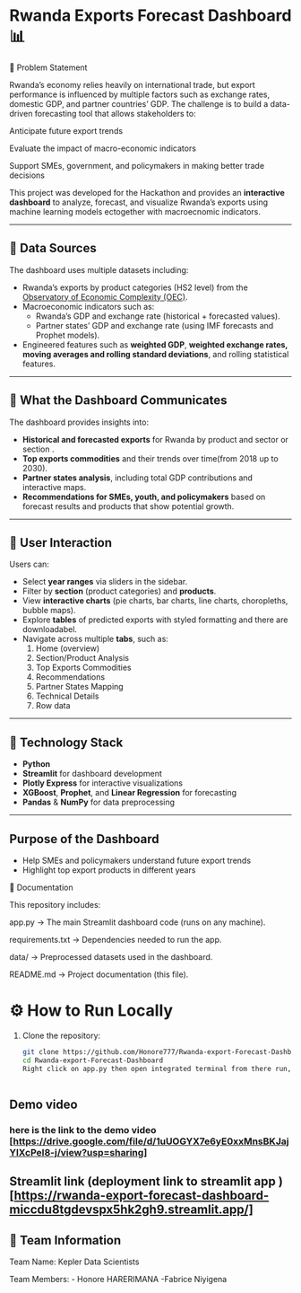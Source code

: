 # Rwanda Exports Forecast Dashboard 📊

📌 Problem Statement

Rwanda’s economy relies heavily on international trade, but export performance is influenced by multiple factors such as exchange rates, domestic GDP, and partner countries’ GDP.
The challenge is to build a data-driven forecasting tool that allows stakeholders to:

Anticipate future export trends

Evaluate the impact of macro-economic indicators

Support SMEs, government, and policymakers in making better trade decisions

This project was developed for the Hackathon and provides an **interactive dashboard** to analyze, forecast, and visualize Rwanda’s exports using machine learning models  ectogether with macroecnomic indicators.

---

## 🔹 Data Sources
The dashboard uses multiple datasets including:
- Rwanda’s exports by product categories (HS2 level) from the [Observatory of Economic Complexity (OEC)](https://oec.world/).
- Macroeconomic indicators such as:
  - Rwanda’s GDP and exchange rate (historical + forecasted values).
  - Partner states’ GDP and exchange rate (using IMF forecasts and Prophet models).
- Engineered features such as **weighted GDP**, **weighted exchange rates, moving averages and rolling standard deviations**, and rolling statistical features.

---

## 🔹 What the Dashboard Communicates
The dashboard provides insights into:
- **Historical and forecasted exports** for Rwanda by product and sector or section .
- **Top exports commodities** and their trends over time(from 2018 up to 2030).
- **Partner states analysis**, including total GDP contributions and interactive maps.
- **Recommendations for SMEs, youth, and policymakers** based on forecast results and products that show potential growth.

---

## 🔹 User Interaction
Users can:
- Select **year ranges** via sliders in the sidebar.
- Filter by **section** (product categories) and **products**.
- View **interactive charts** (pie charts, bar charts, line charts, choropleths, bubble maps).
- Explore **tables** of predicted exports with styled formatting and there are downloadabel.
- Navigate across multiple **tabs**, such as:
  1. Home (overview)
  2. Section/Product Analysis
  3. Top Exports Commodities
  4. Recommendations
  5. Partner States Mapping
  6. Technical Details
  7. Row data

---

## 🔹 Technology Stack
- **Python**
- **Streamlit** for dashboard development
- **Plotly Express** for interactive visualizations
- **XGBoost**, **Prophet**, and **Linear Regression** for forecasting
- **Pandas** & **NumPy** for data preprocessing

---
## Purpose of the Dashboard
- Help SMEs and policymakers understand future export trends
- Highlight top export products in different years

🔹 Documentation

This repository includes:

app.py → The main Streamlit dashboard code (runs on any machine).

requirements.txt → Dependencies needed to run the app.

data/ → Preprocessed datasets used in the dashboard.

README.md → Project documentation (this file).


# ⚙️ How to Run Locally
1. Clone the repository:
   ```bash
   git clone https://github.com/Honore777/Rwanda-export-Forecast-Dashboard.git
   cd Rwanda-export-Forecast-Dashboard
   Right click on app.py then open integrated terminal from there run, streamlit run app.py
   


## Demo video 
### here is the link to the demo video [https://drive.google.com/file/d/1uUOGYX7e6yE0xxMnsBKJajYlXcPeI8-j/view?usp=sharing]


## Streamlit link (deployment link to streamlit app )[https://rwanda-export-forecast-dashboard-miccdu8tgdevspx5hk2gh9.streamlit.app/]


## 👥 Team Information

Team Name: Kepler Data Scientists

Team Members: - Honore HARERIMANA
              -Fabrice Niyigena





